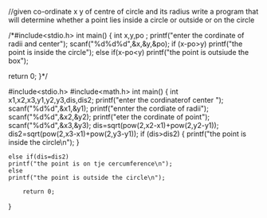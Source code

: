 //given co-ordinate x y of centre of circle and its radius write a program that will determine whether a point lies inside a circle or outside or on the circle


/*#include<stdio.h>
int main()
{
    int x,y,po ;
    printf("enter the cordinate of radii and center");
    scanf("%d%d%d",&x,&y,&po);
    if (x-po>y)
    printf("the point is inside the circle");
    else if(x-po<y) 
    printf("the point is outsiude the box");

return 0;
}*/

#include<stdio.h>
#include<math.h>
int main()
{
    int x1,x2,x3,y1,y2,y3,dis,dis2;
    printf("enter the cordinaterof center ");
    scanf("%d%d",&x1,&y1);
    printf("ennter the cordiate of radii");
    scanf("%d%d",&x2,&y2);
    printf("eter the cordinate of point");
    scanf("%d%d",&x3,&y3);
    dis=sqrt(pow(2,x2-x1)+pow(2,y2-y1));
    dis2=sqrt(pow(2,x3-x1)+pow(2,y3-y1));
    if (dis>dis2)
    {
       printf("the point is inside the circle\n");
    }
    
    else if(dis=dis2)
    printf("the point is on tje cercumference\n");
    else
    printf("the point is outside the circle\n");
     
        return 0;




}
